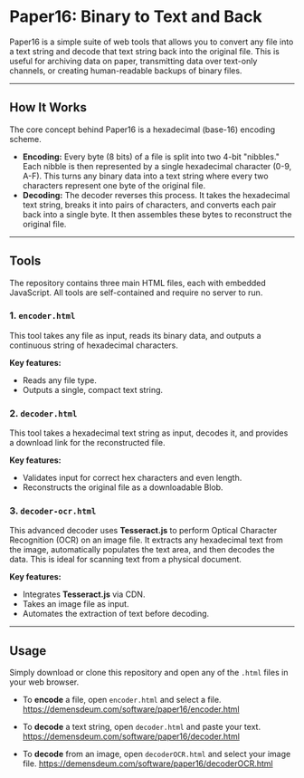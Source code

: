 # Paper16: Binary to Text and Back

Paper16 is a simple suite of web tools that allows you to convert any file into a text string and decode that text string back into the original file. This is useful for archiving data on paper, transmitting data over text-only channels, or creating human-readable backups of binary files.

***

## How It Works

The core concept behind Paper16 is a hexadecimal (base-16) encoding scheme.

* **Encoding:** Every byte (8 bits) of a file is split into two 4-bit "nibbles." Each nibble is then represented by a single hexadecimal character (0-9, A-F). This turns any binary data into a text string where every two characters represent one byte of the original file.
* **Decoding:** The decoder reverses this process. It takes the hexadecimal text string, breaks it into pairs of characters, and converts each pair back into a single byte. It then assembles these bytes to reconstruct the original file.

***

## Tools

The repository contains three main HTML files, each with embedded JavaScript. All tools are self-contained and require no server to run.

### 1. `encoder.html`
This tool takes any file as input, reads its binary data, and outputs a continuous string of hexadecimal characters.

**Key features:**
* Reads any file type.
* Outputs a single, compact text string.

### 2. `decoder.html`
This tool takes a hexadecimal text string as input, decodes it, and provides a download link for the reconstructed file.

**Key features:**
* Validates input for correct hex characters and even length.
* Reconstructs the original file as a downloadable Blob.

### 3. `decoder-ocr.html`
This advanced decoder uses **Tesseract.js** to perform Optical Character Recognition (OCR) on an image file. It extracts any hexadecimal text from the image, automatically populates the text area, and then decodes the data. This is ideal for scanning text from a physical document. 

**Key features:**
* Integrates **Tesseract.js** via CDN.
* Takes an image file as input.
* Automates the extraction of text before decoding.

***

## Usage

Simply download or clone this repository and open any of the `.html` files in your web browser.

* To **encode** a file, open `encoder.html` and select a file.
https://demensdeum.com/software/paper16/encoder.html

* To **decode** a text string, open `decoder.html` and paste your text.
https://demensdeum.com/software/paper16/decoder.html

* To **decode** from an image, open `decoderOCR.html` and select your image file.
https://demensdeum.com/software/paper16/decoderOCR.html
